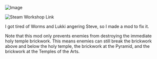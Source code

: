 ![Image](https://steamuserimages-a.akamaihd.net/ugc/2031730457564903669/822AD7D3544FC56D1356BAB30C092407E0F1D281/?imw=637&imh=358&ima=fit&impolicy=Letterbox&imcolor=%23000000&letterbox=true)



![Steam Workshop Link](https://steamcommunity.com/sharedfiles/filedetails/?id=2972891892)

I got tired of Worms and Lukki angering Steve, so I made a mod to fix it.

Note that this mod only prevents enemies from destroying the immediate holy temple brickwork.
This means enemies can still break the brickwork above and below the holy temple, the brickwork at the Pyramid, and the brickwork at the Temples of the Arts.
